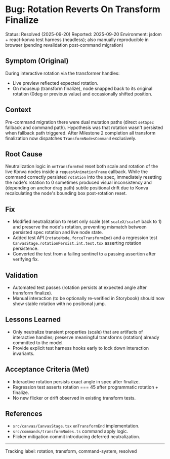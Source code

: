 # Bug: Rotation Reverts On Transform Finalize

Status: Resolved (2025-09-20)
Reported: 2025-09-20
Environment: jsdom + react-konva test harness (headless); also manually reproducible in browser (pending revalidation post-command migration)

## Symptom (Original)
During interactive rotation via the transformer handles:
- Live preview reflected expected rotation.
- On mouseup (transform finalize), node snapped back to its original rotation (0deg or previous value) and occasionally shifted position.

## Context
Pre-command migration there were dual mutation paths (direct `setSpec` fallback and command path). Hypothesis was that rotation wasn't persisted when fallback path triggered. After Milestone 2 completion all transform finalization now dispatches `TransformNodesCommand` exclusively.

## Root Cause
Neutralization logic in `onTransformEnd` reset both scale and rotation of the live Konva nodes inside a `requestAnimationFrame` callback. While the command correctly persisted `rotation` into the spec, immediately resetting the node's rotation to 0 sometimes produced visual inconsistency and (depending on anchor drag path) subtle positional drift due to Konva recalculating the node's bounding box post-rotation reset.

## Fix
- Modified neutralization to reset only scale (set `scaleX/scaleY` back to 1) and preserve the node's rotation, preventing mismatch between persisted spec rotation and live node state.
- Added test API (`rotateNode`, `forceTransformEnd`) and a regression test `CanvasStage.rotationPersist.int.test.tsx` asserting rotation persistence.
- Converted the test from a failing sentinel to a passing assertion after verifying fix.

## Validation
- Automated test passes (rotation persists at expected angle after transform finalize).
- Manual interaction (to be optionally re-verified in Storybook) should now show stable rotation with no positional jump.

## Lessons Learned
- Only neutralize transient properties (scale) that are artifacts of interactive handles; preserve meaningful transforms (rotation) already committed to the model.
- Provide explicit test harness hooks early to lock down interaction invariants.

## Acceptance Criteria (Met)
- Interactive rotation persists exact angle in spec after finalize.
- Regression test asserts rotation === 45 after programmatic rotation + finalize.
- No new flicker or drift observed in existing transform tests.

## References
- `src/canvas/CanvasStage.tsx` `onTransformEnd` implementation.
- `src/commands/transformNodes.ts` command apply logic.
- Flicker mitigation commit introducing deferred neutralization.

---
Tracking label: rotation, transform, command-system, resolved
